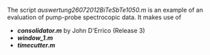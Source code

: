 The script *auswertung26072012BiTeSbTe1050.m* is an example of an evaluation of pump-probe spectrocopic data.
It makes use of

* ***consolidator.m*** by John D'Errico (Release 3)
* ***window_1.m***
* ***timecutter.m***
